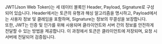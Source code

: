 <p>JWT(Json Web Token)는 세 데이터 블록인 Header, Payload, Signature로 구성되어 있습니다. Header에서는 토큰의 유형과 해싱 알고리즘을 명시하고, Payload에서는 사용자 정보 및 클레임을 포함하며, Signature는 정보의 무결성을 보장합니다.<br />또한, JWT는 인증 및 인가를 위해 사용되며 클라이언트와 서버 간의 정보를 안전하게 전달할 수 있는 방법을 제공합니다. 이 과정에서 토큰은 클라이언트에 저장되며, 요청 시 서버에 전달되어 검증됩니다.</p>